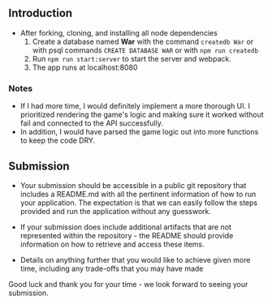 ## Introduction
* After forking, cloning, and installing all node dependencies
	1. Create a database named **War** with the command `createdb War` or with psql commands `CREATE DATABASE WAR` or with `npm run createdb`
	2. Run `npm run start:server` to start the server and webpack. 
	3. The app runs at localhost:8080



### Notes
* If I had more time, I would definitely implement a more thorough UI. I prioritized rendering the game's logic and making sure it worked without fail and connected to the API successfully. 
* In addition, I would have parsed the game logic out into more functions to keep the code DRY.  


## Submission
* Your submission should be accessible in a public git repository that includes a README.md with all the pertinent information of how to run your application. 
The expectation is that we can easily follow the steps provided and run the application without any guesswork.
* If your submission does include additional artifacts that are not represented within the repository - the README should provide information on how to retrieve and access these items.

* Details on anything further that you would like to achieve given more time, including any trade-offs that you may have made

Good luck and thank you for your time - we look forward to seeing your submission.